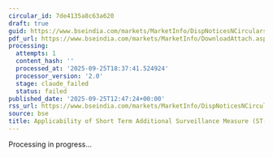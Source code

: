 ```yaml
---
circular_id: 7de4135a8c63a620
draft: true
guid: https://www.bseindia.com/markets/MarketInfo/DispNoticesNCirculars.aspx?Noticeid={2E486A64-CE92-4E93-A098-24F96B5B4019}&noticeno=20250925-40&dt=09/25/2025&icount=40&totcount=65&flag=0
pdf_url: https://www.bseindia.com/markets/MarketInfo/DownloadAttach.aspx?id=20250925-40&attachedId=02163ad1-0d64-4f6d-928d-0ba06e70f4b9
processing:
  attempts: 1
  content_hash: ''
  processed_at: '2025-09-25T18:37:41.524924'
  processor_version: '2.0'
  stage: claude_failed
  status: failed
published_date: '2025-09-25T12:47:24+00:00'
rss_url: https://www.bseindia.com/markets/MarketInfo/DispNoticesNCirculars.aspx?Noticeid={2E486A64-CE92-4E93-A098-24F96B5B4019}&noticeno=20250925-40&dt=09/25/2025&icount=40&totcount=65&flag=0
source: bse
title: Applicability of Short Term Additional Surveillance Measure (ST-ASM)
---
```


Processing in progress...